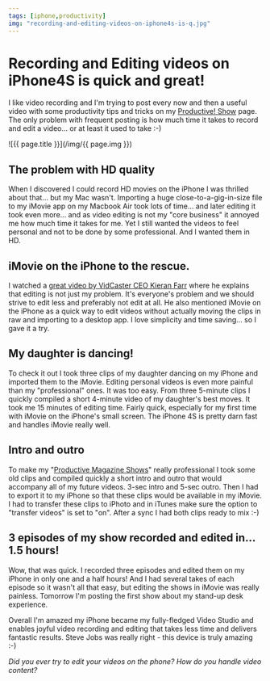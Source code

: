 ```yaml
---
tags: [iphone,productivity]
img: "recording-and-editing-videos-on-iphone4s-is-q.jpg"
---
```


# Recording and Editing videos on iPhone4S is quick and great!


I like video recording and I'm trying to post every now and then a useful video with some productivity tips and tricks on my [Productive! Show](/show/) page. The only problem with frequent posting is how much time it takes to record and edit a video... or at least it used to take :-)

<!--More-->

![{{ page.title }}](/img/{{ page.img }})

## The problem with HD quality

When I discovered I could record HD movies on the iPhone I was thrilled about that... but my Mac wasn't. Importing a huge close-to-a-gig-in-size file to my iMovie app on my Macbook Air took lots of time... and later editing it took even more... and as video editing is not my "core business" it annoyed me how much time it takes for me. Yet I still wanted the videos to feel personal and not to be done by some professional. And I wanted them in HD.

## iMovie on the iPhone to the rescue.

I watched a [great video by VidCaster CEO Kieran Farr](http://socialtimes.com/how-to-make-an-effective-business-video_b88494) where he explains that editing is not just my problem. It's everyone's problem and we should strive to edit less and preferably not edit at all. He also mentioned iMovie on the iPhone as a quick way to edit videos without actually moving the clips in raw and importing to a desktop app. I love simplicity and time saving... so I gave it a try.

## My daughter is dancing!

To check it out I took three clips of my daughter dancing on my iPhone and imported them to the iMovie. Editing personal videos is even more painful than my "professional" ones. It was too easy. From three 5-minute clips I quickly compiled a short 4-minute video of my daughter's best moves. It took me 15 minutes of editing time. Fairly quick, especially for my first time with iMovie on the iPhone's small screen. The iPhone 4S is pretty darn fast and handles iMovie really well.

## Intro and outro

To make my "[Productive Magazine Shows](/show/)" really professional I took some old clips and compiled quickly a short intro and outro that would accompany all of my future videos. 3-sec intro and 5-sec outro. Then I had to export it to my iPhone so that these clips would be available in my iMovie. I had to transfer these clips to iPhoto and in iTunes make sure the option to "transfer videos" is set to "on". After a sync I had both clips ready to mix :-)

## 3 episodes of my show recorded and edited in... 1.5 hours!

Wow, that was quick. I recorded three episodes and edited them on my iPhone in only one and a half hours! And I had several takes of each episode so it wasn't all that easy, but editing the shows in iMovie was really painless. Tomorrow I'm posting the first show about my stand-up desk experience.

Overall I'm amazed my iPhone became my fully-fledged Video Studio and enables joyful video recording and editing that takes less time and delivers fantastic results. Steve Jobs was really right - this device is truly amazing :-)

_Did you ever try to edit your videos on the phone? How do you handle video content?_

  
  
  
 

  



[n]: https://michael.gratis/nozbe